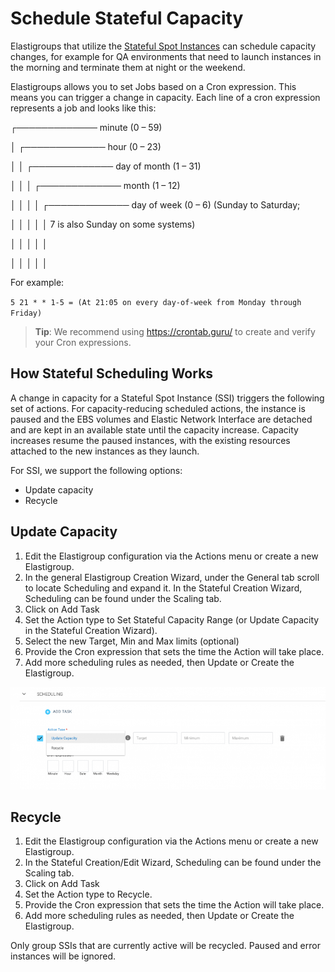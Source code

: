 # Schedule Stateful Capacity

Elastigroups that utilize the [Stateful Spot Instances](elastigroup/features/stateful-instance/stateful-instances) can schedule capacity changes, for example for QA environments that need to launch instances in the morning and terminate them at night or the weekend.

Elastigroups allows you to set Jobs based on a Cron expression. This means you can trigger a change in capacity. Each line of a cron expression represents a job and looks like this:

┌───────────── minute (0 – 59)

│ ┌───────────── hour (0 – 23)

│ │ ┌───────────── day of month (1 – 31)

│ │ │ ┌───────────── month (1 – 12)

│ │ │ │ ┌───────────── day of week (0 – 6) (Sunday to Saturday;

│ │ │ │ │ 7 is also Sunday on some systems)

│ │ │ │ │

│ │ │ │ │

For example:

`5 21 * * 1-5 = (At 21:05 on every day-of-week from Monday through Friday)`

> **Tip**: We recommend using https://crontab.guru/ to create and verify your Cron expressions.

## How Stateful Scheduling Works

A change in capacity for a Stateful Spot Instance (SSI) triggers the following set of actions. For capacity-reducing scheduled actions, the instance is paused and the EBS volumes and Elastic Network Interface are detached and are kept in an available state until the capacity increase. Capacity increases resume the paused instances, with the existing resources attached to the new instances as they launch.

For SSI, we support the following options:

- Update capacity
- Recycle

## Update Capacity

1. Edit the Elastigroup configuration via the Actions menu or create a new Elastigroup.
2. In the general Elastigroup Creation Wizard, under the General tab scroll to locate Scheduling and expand it. In the Stateful Creation Wizard, Scheduling can be found under the Scaling tab.
3. Click on Add Task
4. Set the Action type to Set Stateful Capacity Range (or Update Capacity in the Stateful Creation Wizard).
5. Select the new Target, Min and Max limits (optional)
6. Provide the Cron expression that sets the time the Action will take place.
7. Add more scheduling rules as needed, then Update or Create the Elastigroup.

<img src="/elastigroup/_media/stateful-schedulecapacity-01.png" />

## Recycle

1. Edit the Elastigroup configuration via the Actions menu or create a new Elastigroup.
2. In the Stateful Creation/Edit Wizard, Scheduling can be found under the Scaling tab.
3. Click on Add Task
4. Set the Action type to Recycle.
5. Provide the Cron expression that sets the time the Action will take place.
6. Add more scheduling rules as needed, then Update or Create the Elastigroup.

Only group SSIs that are currently active will be recycled. Paused and error instances will be ignored.
